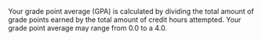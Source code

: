 Your grade point average (GPA) is calculated by dividing the total amount of grade points earned by the total amount of credit hours attempted. Your grade point average may range from 0.0 to a 4.0.

